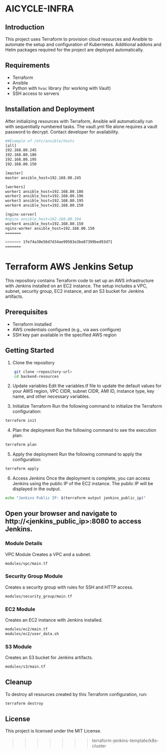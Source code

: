 # AICYCLE-INFRA

## Introduction

This project uses Terraform to provision cloud resources and Ansible to automate the setup and configuration of Kubernetes. Additional addons and Helm packages required for the project are deployed automatically.

## Requirements

- Terraform
- Ansible
- Python with `hvac` library (for working with Vault)
- SSH access to servers

## Installation and Deployment

After initializing resources with Terraform, Ansible will automatically run with sequentially numbered tasks.
The vault.yml file alone requires a vault password to decrypt. Contact developer for availability.

```bash
##Example of /etc/ansible/hosts
[all]
192.168.80.245
192.168.80.186
192.168.80.195
192.168.80.150

[master]
master ansible_host=192.168.80.245

[workers]
worker1 ansible_host=192.168.80.186
worker2 ansible_host=192.168.80.196
worker3 ansible_host=192.168.80.195
worker4 ansible_host=192.168.80.150

[nginx-server]
#nginx ansible_host=192.168.80.194
worker4 ansible_host=192.168.80.150
nginx-worker ansible_host=192.168.80.150
=======

>>>>>>> 1fe74a30e56d7d34ae99583e3be87399bed93d71
=======
```

# Terraform AWS Jenkins Setup #
This repository contains Terraform code to set up an AWS infrastructure with Jenkins installed on an EC2 instance. The setup includes a VPC, subnet, security group, EC2 instance, and an S3 bucket for Jenkins artifacts.

## Prerequisites ##
 - Terraform installed
 - AWS credentials configured (e.g., via aws configure)
 - SSH key pair available in the specified AWS region

## Getting Started ##
1. Clone the repository
```bash
    git clone <repository-url>
    cd backend-resources
```

2. Update variables
Edit the variables.tf file to update the default values for your AWS region, VPC CIDR, subnet CIDR, AMI ID, instance type, key name, and other necessary variables.

3. Initialize Terraform
Run the following command to initialize the Terraform configuration:

```bash
terraform init
```

4. Plan the deployment
Run the following command to see the execution plan:

```bash
terraform plan
```

5. Apply the deployment
Run the following command to apply the configuration:

```bash
terraform apply
```

6. Access Jenkins
Once the deployment is complete, you can access Jenkins using the public IP of the EC2 instance. The public IP will be displayed in the output.

```bash
echo "Jenkins Public IP: $(terraform output jenkins_public_ip)"
```

## Open your browser and navigate to http://<jenkins_public_ip>:8080 to access Jenkins. ##

### Module Details ###
VPC Module
Creates a VPC and a subnet.

```bash
modules/vpc/main.tf
```

### Security Group Module ###
Creates a security group with rules for SSH and HTTP access.

```bash
modules/security_group/main.tf
```

### EC2 Module ###
Creates an EC2 instance with Jenkins installed.

```bash
modules/ec2/main.tf
modules/ec2/user_data.sh
```

### S3 Module ###
Creates an S3 bucket for Jenkins artifacts.

```bash
modules/s3/main.tf
```

## Cleanup ##
To destroy all resources created by this Terraform configuration, run:

```bash
terraform destroy
```

## License ##
This project is licensed under the MIT License.
>>>>>>> terraform-jenkins-template/k8s-cluster
